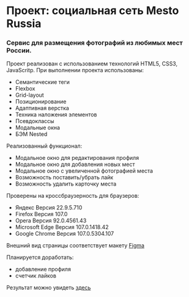 # Проект: сoциальная сеть Mesto Russia

### Сервис для размещения фотографий из любимых мест России.

Проект реализован с использованием технологий HTML5, CSS3, JavaScritp.
При выполнении проекта использованы:
* Семантические теги
* Flexbox
* Grid-layout
* Позиционирование
* Адаптивная верстка
* Техника наложения элементов
* Псевдоклассы
* Модальные окна
* БЭМ Nested

Реализованный функционал:
* Модальное окно для редактирования профиля
* Модальное окно для добавления новых мест
* Модальное окно с увеличенной фотографией места
* Возможность поставить/убрать лайк
* Возможность удалить карточку места

Проверены на кроссбраузерность для браузеров:
* Яндекс Версия 22.9.5.710
* Firefox Версия 107.0
* Opera Версия 92.0.4561.43
* Microsoft Edge Версия 107.0.1418.42
* Google Chrome Версия 107.0.5304.107

Внешний вид страницы соответствует макету [Figma](https://www.figma.com/file/bjyvbKKJN2naO0ucURl2Z0/JavaScript.-Sprint-5?node-id=0%3A1)

Планируется доработать:
* добавление профиля
* счетчик лайков


Результат можно увидеть [здесь](https://noida-nataly.github.io/mesto/)

